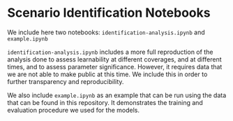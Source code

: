 # Scenario Identification Notebooks

We include here two notebooks: ``identification-analysis.ipynb`` and ``example.ipynb``

``identification-analysis.ipynb`` includes a more full reproduction of the analysis done
to assess learnability at different coverages, and at different times, and to assess
parameter significance. However, it requires data that we are not able to make public 
at this time. We include this in order to further transparency and reproducibility.

We also include ``example.ipynb`` as an example that can be run using the data 
that can be found in this repository. It demonstrates the training and evaluation 
procedure we used for the models.
